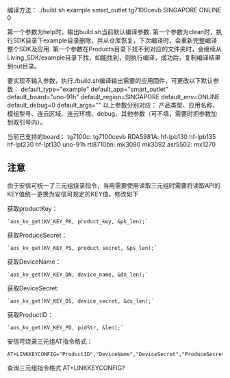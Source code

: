 编译方法： 
./build.sh example smart_outlet tg7100cevb SINGAPORE ONLINE 0

第一个参数为help时，输出build.sh当前默认编译参数.
第一个参数为clean时，执行SDK目录下example目录删除，并从仓库恢复，下次编译时，会重新完整编译整个SDK及应用.
第一个参数在Products目录下找不到对应的文件夹时，会继续从Living_SDK/example目录下找，如能找到，则执行编译，成功后，复制编译结果到out目录。

要实现不输入参数，执行./build.sh编译输出需要的应用固件，可更改以下默认参数：
default_type="example"
default_app="smart_outlet"
default_board="uno-91h"
default_region=SINGAPORE
default_env=ONLINE
default_debug=0
default_args=""
以上参数分别对应：
产品类型、应用名称、模组型号、连云区域、连云环境、debug、其他参数（可不填，需要时把参数加到双引号内）。


当前已支持的board：
tg7100c:        tg7100cevb
RDA5981A: 	hf-lpb130 hf-lpb135 hf-lpt230 hf-lpt130 uno-91h
rtl8710bn: 	mk3080 mk3092
asr5502: 	mx1270


## 注意
由于安信可统一了三元组烧录指令，当用需要使用读取三元组时需要将读取API的KEY值统一更换为安信可规定的KEY值，修改如下

获取productKey：

    `aos_kv_get(KV_KEY_PK, product_key, &pk_len);` 

获取ProduceSecret：

    `aos_kv_get(KV_KEY_PS, product_secret, &ps_len);`

获取DeviceName：

    `aos_kv_get(KV_KEY_DN, device_name, &dn_len);`

获取DeviceSecret:

    `aos_kv_get(KV_KEY_DS, device_secret, &ds_len);`

获取ProductID：

    `aos_kv_get(KV_KEY_PD, pidStr, &len);`

安信可烧录三元组AT指令格式：

    AT+LINKKEYCONFIG="ProductID","DeviceName","DeviceSecret","ProduceSecret","ProductID"
查询三元组指令格式
    AT+LINKKEYCONFIG?

